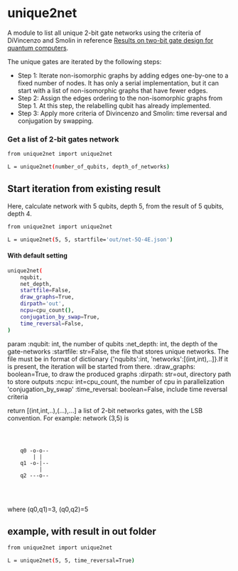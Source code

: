 # unique2net

A module to list all unique 2-bit gate networks using the criteria of DiVincenzo and Smolin in 
reference [Results on two-bit gate design for quantum computers](https://arxiv.org/abs/cond-mat/9409111). 

The unique gates are iterated by the following steps:

- Step 1: 
    Iterate non-isomorphic graphs by adding edges one-by-one to a fixed number of nodes. 
    It has only a serial implementation, but it can start with a list of non-isomorphic graphs that 
    have fewer edges.
- Step 2:
    Assign the edges ordering to the non-isomorphic graphs from Step 1. 
    At this step, the relabelling qubit has already implemented.
- Step 3:
    Apply more criteria of Divincenzo and Smolin: time reversal and conjugation by swapping. 


### Get a list of 2-bit gates network
```sh
from unique2net import unique2net

L = unique2net(number_of_qubits, depth_of_networks)
```
## Start iteration from existing result
Here, calculate network with 5 qubits, depth 5, from the result of 5 qubits, depth 4.
```sh
from unique2net import unique2net

L = unique2net(5, 5, startfile='out/net-5Q-4E.json')
```

#### With default setting

```sh
unique2net(
    nqubit,
    net_depth,
    startfile=False,
    draw_graphs=True,
    dirpath='out',
    ncpu=cpu_count(),
    conjugation_by_swap=True,
    time_reversal=False,
)
```
param
    :nqubit: int, the number of qubits
    :net_depth: int, the depth of the gate-networks
    :startfile: str=False, the file that stores unique networks. The file must
                be in format of dictionary {'nqubits':int, 'networks':[(int,int),..]}.If
                it is present, the iteration will be started from there.
    :draw_graphs: boolean=True, to draw the produced graphs
    :dirpath: str=out, directory path to store outputs
    :ncpu: int=cpu_count, the number of cpu in parallelization
    'conjugation_by_swap'
    :time_reversal: boolean=False, include time reversal criteria

return
    [(int,int,..),(...),...] a list of 2-bit networks gates, with the LSB
    convention. For example:
       network (3,5) is
    <pre>   
    
        q0 -o-o--
            | |
        q1 -o-|--
              |
        q2 ---o--

   </pre>
    
   where (q0,q1)=3, (q0,q2)=5

## example, with result in out folder 
```sh
from unique2net import unique2net

L = unique2net(5, 5, time_reversal=True)
```
